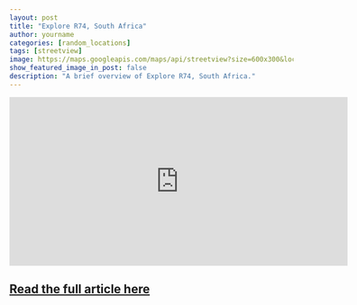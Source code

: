 ```yaml
---
layout: post
title: "Explore R74, South Africa"
author: yourname
categories: [random_locations]
tags: [streetview]
image: https://maps.googleapis.com/maps/api/streetview?size=600x300&location=-28.6995896,29.3078305&key=AIzaSyCyMtwXYk9B13Tiqh4ikTwxEaMDv3H-ARw
show_featured_image_in_post: false
description: "A brief overview of Explore R74, South Africa."
---
```


<iframe
    width="600"
    height="300"
    src="https://www.google.com/maps/embed/v1/streetview?key=AIzaSyCyMtwXYk9B13Tiqh4ikTwxEaMDv3H-ARw&location=-28.6995896,29.3078305"
    frameborder="0"
    style="border:0"
    allowfullscreen>
</iframe>

## [Read the full article here](https://www.google.com/maps/@-28.6995896,29.3078305,14z?hl=en)
